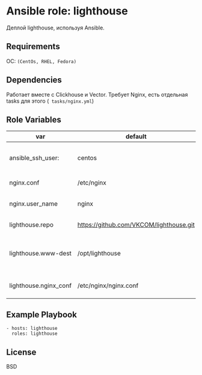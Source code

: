 Ansible role: lighthouse
=========

Деплой lighthouse, используя Ansible.

Requirements
------------

OC: `(CentOs, RHEL, Fedora) `

Dependencies
------------

Работает вместе с Clickhouse и Vector.
Требует Nginx, есть отдельная tasks для этого (` tasks/nginx.yml`)

Role Variables
--------------



| var | default | description  |
| ----------- | ----------- | ----------- |
| ansible_ssh_user:  | centos  | Пользователь, от которого выполняется playbook  |
| nginx.conf  | /etc/nginx  | Директория с config nginx |
| nginx.user_name |  nginx  |    Имя пользователя в   nginx.conf        |
| lighthouse.repo |  https://github.com/VKCOM/lighthouse.git| Репозиторий lighthouse
| lighthouse.www-dest | /opt/lighthouse | Директория, куда клонируется lighthouse из git
| lighthouse.nginx_conf| /etc/nginx/nginx.conf | Директория nginx.conf для lighthouse

Example Playbook
----------------


    - hosts: lighthouse
      roles: lighthouse

License
-------

BSD
